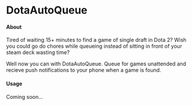 # DotaAutoQueue

#### About

Tired of waiting 15+ minutes to find a game of single draft in Dota 2? Wish you could go do chores while queueing instead of sitting in front of your steam deck wasting time?

Well now you can with DotaAutoQueue. Queue for games unattended and recieve push notifications to your phone when a game is found.

#### Usage

Coming soon...
